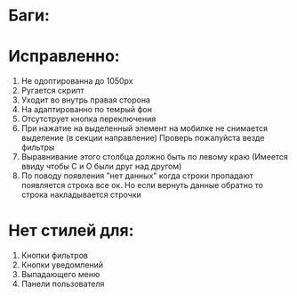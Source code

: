 # Баги:

# Исправленно:

1. Не одоптированна до 1050px
2. Ругается скрипт
3. Уходит во внутрь правая сторона
4. На адаптированно по темрый фон
5. Отсутструет кнопка переключения
6. При нажатие на выделенный элемент на мобилке не снимается выделение (в секции направление) Проверь пожалуйста везде фильтры
7. Выравнивание этого столбца должно быть по левому краю (Имеется ввиду чтобы С и О были друг над другом)
8. По поводу появления "нет данных" когда строки пропадают появляется строка все ок. Но если вернуть данные обратно то строка накладывается строчки



# Нет стилей для:

1. Кнопки фильтров
2. Кнопки уведомлений
3. Выпадающего меню
4. Панели пользователя